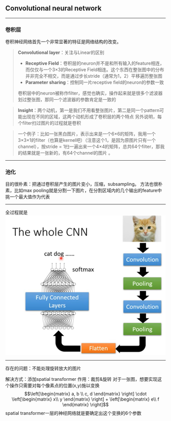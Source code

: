 ## Convolutional neural network

---

### 卷积层

卷积神经网络首先一个非常显著的特征是网络结构的改变。

> **Convolutional layer**：关注与Linear的区别
> - **Receptive Field**：卷积层的neuron并不是和所有输入的feature相连，而仅仅与一个3×3的Receptive Field相连。这个东西在整张图中的分布并非完全不相交，而是通过步长stride（通常为1，2）平移遍历整张图
> - **Parameter sharing**：控制同一片receptive field的neuron的参数一致
> 
> 卷积层中的neuron被称作filter，感觉也确实，操作起来就是很多个滤波器划过整张图，那同一个滤波器的参数肯定是一致的

> **Insight**：两个动机，第一是我们不用看整张图片，第二是同一个pattern可能出现在不同的区域，这两个动机形成了卷积层的两个特点
> 另外说明，每个filter扫过图片的过程就是卷积

>一个例子：比如一张黑白图片，表示出来是一个6×6的矩阵，我用一个3×3×1的filter（也算是kernel吧）（注意这个1，是因为原图片只有一个channel），按stride = 1扫一遍出来一个4×4的矩阵，总共64个filter，那我的结果就是一张新的，有64个channel的图片 。

---

### 池化

目的很朴素：把通过卷积层产生的图片变小，压缩，subsampling。
方法也很朴素，比如max pooling就是分割一下图片，在分割区域内的几个输出的feature中挑一个最大值作为代表

---

全过程就是![alt text](../notes/pictures/CNN_1.png)

---

存在的问题：不能处理旋转放大的图片

解决方式：添加spatial transformer
作用：裁剪&旋转
对于一张图，想要实现这个操作只需要对每个像素点的位置(x,y)施以变换
$$\left[\begin{matrix}
    a, b \\
    c, d
\end{matrix}
    \right] \cdot 
\left[\begin{matrix}
    x\\
    y
\end{matrix}
    \right] + 
\left[\begin{matrix}
    e\\
    f
\end{matrix}
    \right]$$
spatial transformer一层的神经网络就是要确定出这个变换的6个参数